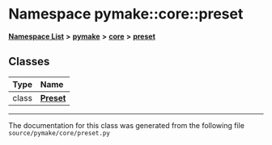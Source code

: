 
# Namespace pymake::core::preset



[**Namespace List**](namespaces.md) **>** [**pymake**](namespacepymake.md) **>** [**core**](namespacepymake_1_1core.md) **>** [**preset**](namespacepymake_1_1core_1_1preset.md)















## Classes

| Type | Name |
| ---: | :--- |
| class | [**Preset**](classpymake_1_1core_1_1preset_1_1Preset.md) <br> |














------------------------------
The documentation for this class was generated from the following file `source/pymake/core/preset.py`
